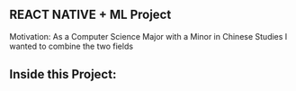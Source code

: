 REACT NATIVE + ML Project
-----

Motivation: As a Computer Science Major with a Minor in Chinese Studies I wanted to combine the two fields

Inside this Project: 
- 
